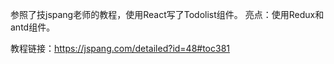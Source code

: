 参照了技jspang老师的教程，使用React写了Todolist组件。
亮点：使用Redux和antd组件。

教程链接：https://jspang.com/detailed?id=48#toc381


